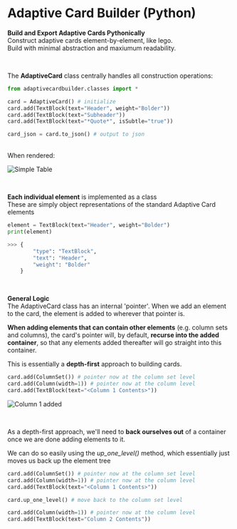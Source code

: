 
# Adaptive Card Builder (Python)

**Build and Export Adaptive Cards Pythonically**<br>
Construct adaptive cards element-by-element, like lego. <br>
Build with minimal abstraction and maxiumum readability.

<br>

The **AdaptiveCard** class centrally handles all construction operations: <br>

```python
from adaptivecardbuilder.classes import *

card = AdaptiveCard() # initialize
card.add(TextBlock(text="Header", weight="Bolder"))
card.add(TextBlock(text="Subheader"))
card.add(TextBlock(text="*Quote*", isSubtle="true"))

card_json = card.to_json() # output to json
```

<br>
When rendered:

![Simple Table](https://user-images.githubusercontent.com/44293915/83965757-ff0be680-a8ad-11ea-8936-108e3faa6fee.png)

<br>



**Each individual element** is implemented as a class <br>
These are simply object representations of the standard Adaptive Card elements

```python
element = TextBlock(text="Header", weight="Bolder")
print(element)

>>> {
        "type": "TextBlock",
        "text": "Header",
        "weight": "Bolder"
    }
```

<br>

**General Logic** <br>
The AdaptiveCard class has an internal 'pointer'. When we add an element to the card, the element is added to wherever that pointer is. 
<br>

**When adding elements that can contain other elements** (e.g. column sets and columns), the card's pointer will, by default, **recurse into the added container**, so that any elements added thereafter will go straight into this container. <br>

This is essentially a **depth-first** approach to building cards.

```python
card.add(ColumnSet()) # pointer now at the column set level
card.add(Column(width=1)) # pointer now at the column level
card.add(TextBlock(text="<Column 1 Contents>"))
```


![Column 1 added](https://user-images.githubusercontent.com/44293915/83966745-fd452180-a8b3-11ea-9115-0056f8667102.png)

<br>


As a depth-first approach, we'll need to **back ourselves out** of a container once we are done adding elements to it.

We can do so easily using the *up_one_level()* method, which essentially just moves us back up the element tree

```python
card.add(ColumnSet()) # pointer now at the column set level
card.add(Column(width=1)) # pointer now at the column level
card.add(TextBlock(text="<Column 1 Contents>"))

card.up_one_level() # move back to the column set level

card.add(Column(width=1)) # pointer now at the column level
card.add(TextBlock(text="Column 2 Contents"))
```

